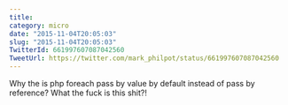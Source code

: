```yaml
---
title: 
category: micro
date: "2015-11-04T20:05:03"
slug: "2015-11-04T20:05:03"
TwitterId: 661997607087042560
TweetUrl: https://twitter.com/mark_philpot/status/661997607087042560
---
```


Why the is php foreach pass by value by default instead of pass by reference?
What the fuck is this shit?!
